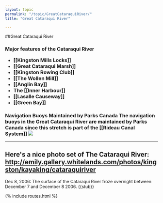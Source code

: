 ```yaml
---
layout: topic
permalink: "/topic/GreatCataraquiRiver/"
title: "Great Cataraqui River"

---
```


##Great Cataraqui River

<h3>Major features of the Cataraqui River
<ul>
<li>[[Kingston Mills Locks]]
<li>[[Great Cataraqui Marsh]]
<li>[[Kingston Rowing Club]]
<li>[[The Wollen Mill]]
<li>[[Anglin Bay]]
<li>The [[Inner Harbour]]
<li>[[Lasalle Causeway]]
<li>[[Green Bay]]
</ul>
<h3>Navigation Buoys Maintained by Parks Canada
The navigation buoys in the Great Cataraqui River are maintained by Parks Canada since this stretch is part of the [[Rideau Canal System]]
<img src="Images/ParksCanadaGreatCataraquiRiverMarks.jpg">

----
Here's a nice photo set of The Cataraqui River: http://emily.gallery.whitelands.com/photos/kingston/kayaking/cataraquiriver
----
  Dec 8, 2006: The surface of the Cataraqui River froze overnight between December 7 and December 8 2006.
{{stub}}

{% include routes.html %}
